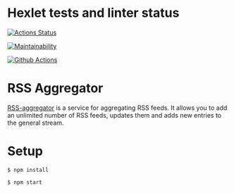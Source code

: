 
# Hexlet tests and linter status

[![Actions Status](https://github.com/Anitnelav01/frontend-project-11/workflows/hexlet-check/badge.svg)](https://github.com/Anitnelav01/frontend-project-11/actions)

[![Maintainability](https://api.codeclimate.com/v1/badges/1a16b400b296253b9145/maintainability)](https://codeclimate.com/github/Anitnelav01/frontend-project-11/maintainability)

[![Github Actions](https://github.com/Anitnelav01/frontend-project-11/actions/workflows/main.yml/badge.svg)](https://github.com/Anitnelav01/frontend-project-11/actions/workflows/main.yml)

# RSS Aggregator

[RSS-aggregator](https://frontend-project-11-wooy.vercel.app/) is a service for aggregating RSS feeds. It allows you to add an unlimited number of RSS feeds, updates them and adds new entries to the general stream.

# Setup

```
$ npm install
```
```
$ npm start
```